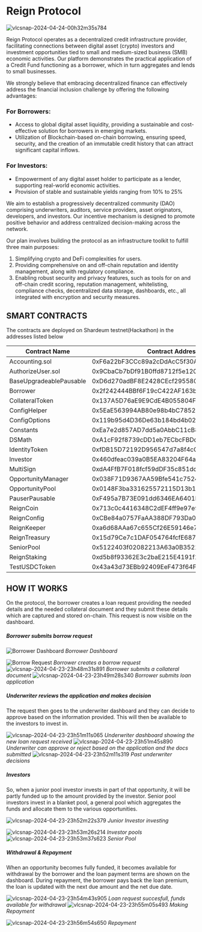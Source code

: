 # Reign Protocol

![vlcsnap-2024-04-24-00h32m35s784](https://github.com/DeograciousAggrey/ReignProtocol_Shardeum/assets/68210234/48d0ce8a-2bf3-4db4-bca6-7a726a6ee20d)


Reign Protocol operates as a decentralized credit infrastructure provider, facilitating connections between digital asset (crypto) investors and investment opportunities tied to small and medium-sized business (SMB) economic activities. Our platform demonstrates the practical application of a Credit Fund functioning as a borrower, which in turn aggregates and lends to small businesses.

We strongly believe that embracing decentralized finance can effectively address the financial inclusion challenge by offering the following advantages:

### For Borrowers:
- Access to global digital asset liquidity, providing a sustainable and cost-effective solution for borrowers in emerging markets.
- Utilization of Blockchain-based on-chain borrowing, ensuring speed, security, and the creation of an immutable credit history that can attract significant capital inflows.

### For Investors:
- Empowerment of any digital asset holder to participate as a lender, supporting real-world economic activities.
- Provision of stable and sustainable yields ranging from 10% to 25%

We aim to establish a progressively decentralized community (DAO) comprising underwriters, auditors, service providers, asset originators, developers, and investors. Our incentive mechanism is designed to promote positive behavior and address centralized decision-making across the network.

Our plan involves building the protocol as an infrastructure toolkit to fulfill three main purposes:
1. Simplifying crypto and DeFi complexities for users.
2. Providing comprehensive on and off-chain reputation and identity management, along with regulatory compliance.
3. Enabling robust security and privacy features, such as tools for on and off-chain credit scoring, reputation management, whitelisting, compliance checks, decentralized data storage, dashboards, etc., all integrated with encryption and security measures.

## SMART CONTRACTS
The contracts are deployed on Shardeum testnet(Hackathon) in the addresses listed below

| Contract Name            | Contract Address                                   |
|--------------------------|----------------------------------------------------|
| Accounting.sol           | 0xF6a22bF3CCc89a2cDdAcC5f30AB7AaC11d04460C        |
| AuthorizeUser.sol        | 0x9CbaCb7bDf91B0ffd8712f5e120bA15e8D42F61d        |
| BaseUpgradeablePausable  | 0xD6d270adBF8E2428CEcf2955803a56f68686a4ee        |
| Borrower                 | 0x2f242444BBf6F19cC422AF163bFa83a4D6378Fbc        |
| CollateralToken          | 0x137A5D76aE9E9CdE4B055804F8618DB3a94c9D0b        |
| ConfigHelper             | 0x5EaE563994AB80e98b4bC7852426FDf627ca51CF        |
| ConfigOptions            | 0x119b95d4D36De63b184bd4b022aC4C2f9cFDcB27        |
| Constants                | 0xEa7e2d857AD7dd5a0AbbC11cB8668e55D2F434ED        |
| DSMath                   | 0xA1cF92f8739cDD1eb7ECbcFBDd1E623B96D5AD22        |
| IdentityToken            | 0xfDB15D72192D956547d7a8f4cC73d950d0d12975        |
| Investor                 | 0x460dfeac039a0B5EA83204F64a54D2c48946D9ac        |
| MultiSign                | 0xdA4FfB7F018fcf59dDF35c851dcb7C1E08abB032        |
| OpportunityManager       | 0x038F71D9367AA59Bfe541c752457851ccB095285        |
| OpportunityPool          | 0x0148F3ba331625572115D13b1Ef3Ff5eb52D19D9        |
| PauserPausable           | 0xF495a7B73E091dd6346EA6401E29cDbbBf42D6d3        |
| ReignCoin                | 0x713c0c4416348C2dEF4ff9e97e90a6a8300eb7b3        |
| ReignConfig              | 0xCBe84a0757FaAA388DF793Da0cfDe8C89Fa2e7Ec        |
| ReignKeeper              | 0xa6d68AAa67c655Cf26E59146e740D2F1B29ce28e        |
| ReignTreasury            | 0x15d79Ce7c1DAF054764fcfE68764EEA51f02b47C        |
| SeniorPool               | 0x5122403f02082213A63a0B35219FEF4Df6fAf78e        |
| ReignStaking             | 0xd5b8f93362E3c2baE215E4191f1C3A090758AB27        |
| TestUSDCToken            | 0x43a43d73EBb92409EeF473f64F67F86FD26E5F35        |


## HOW IT WORKS
On the protocol, the borrower creates a loan request providing the needed details and the needed collateral document and they submit these details which are captured and stored on-chain. This request is now visible on the dashboard.

##### Borrower submits borrow request
![Borrower Dashboard](https://github.com/DeograciousAggrey/ReignProtocol_Shardeum/assets/68210234/f6eb569e-e6f9-4fd1-be99-2ef0893ef68e)
*Borrower Dashboard* 

![Borrow Request](https://github.com/DeograciousAggrey/ReignProtocol_Shardeum/assets/68210234/aa2730b4-0a5a-42c6-8a9a-9ce0dadb361e)
*Borrower creates a borrow request*
![vlcsnap-2024-04-23-23h48m31s891](https://github.com/DeograciousAggrey/ReignProtocol_Shardeum/assets/68210234/68152455-5ad9-4513-be61-8bff0f2731f6)
*Borrower submits a collateral document*
![vlcsnap-2024-04-23-23h49m28s340](https://github.com/DeograciousAggrey/ReignProtocol_Shardeum/assets/68210234/9ab9495a-f9cf-4a8e-8e74-4394930dc84c)
*Borrower submits loan application*

##### Underwriter reviews the application and makes decision
The request then goes to the underwriter dashboard and they can decide to approve based on the information provided. This will then be available to the investors to invest in. 

![vlcsnap-2024-04-23-23h51m11s065](https://github.com/DeograciousAggrey/ReignProtocol_Shardeum/assets/68210234/4e006327-12d0-4651-93a0-4c77a9405a3c)
*Underwriter dashboard showing the new loan request received*
![vlcsnap-2024-04-23-23h51m45s890](https://github.com/DeograciousAggrey/ReignProtocol_Shardeum/assets/68210234/51866a5f-d005-489b-96c9-f6a66cd6e72c)
*Underwriter can approve or reject based on the application and the docs submitted*
![vlcsnap-2024-04-23-23h52m11s319](https://github.com/DeograciousAggrey/ReignProtocol_Shardeum/assets/68210234/59f77aef-10da-4436-aec6-8e046b99d8f2)
*Past underwriter decisions*

##### Investors 
So, when a junior pool investor invests in part of that opportunity, it will be partly funded up to the amount provided by the investor.
Senior pool investors invest in a blanket pool, a general pool which aggregates the funds and allocate them to the various opportunities.


![vlcsnap-2024-04-23-23h52m22s379](https://github.com/DeograciousAggrey/ReignProtocol_Shardeum/assets/68210234/5143bf6c-a822-4eeb-97b7-cebdcb026653)
*Junior Investor investing*

![vlcsnap-2024-04-23-23h53m26s214](https://github.com/DeograciousAggrey/ReignProtocol_Shardeum/assets/68210234/ce24ae71-9e0c-48c5-ba18-6d56ad964811)
*Investor pools*
![vlcsnap-2024-04-23-23h53m37s623](https://github.com/DeograciousAggrey/ReignProtocol_Shardeum/assets/68210234/74f50a02-1b93-40d5-97a1-856165aca0c5)
*Senior Pool*

##### Withdrawal & Repayment
When an opportunity becomes fully funded, it becomes available for withdrawal by the borrower and the loan payment terms are shown on the dashboard. During repayment, the borrower pays back the loan premium, the loan is updated with the next due amount and the net due date.

![vlcsnap-2024-04-23-23h54m43s905](https://github.com/DeograciousAggrey/ReignProtocol_Shardeum/assets/68210234/8a05fdd2-a8c9-44c8-90d3-882fa60699eb)
*Loan request succesfull, funds available for withdrawal*
![vlcsnap-2024-04-23-23h55m05s493](https://github.com/DeograciousAggrey/ReignProtocol_Shardeum/assets/68210234/ed5b1ee0-8dab-4e09-91c4-a63c8fc11e64)
*Making Repayment*

![vlcsnap-2024-04-23-23h56m54s650](https://github.com/DeograciousAggrey/ReignProtocol_Shardeum/assets/68210234/faf282cb-0b89-4ffd-8d12-f4727425b1ee)
*Repayment*
